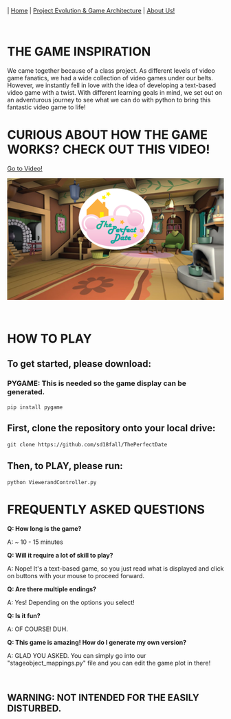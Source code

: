 
| [Home](index.md) 	| [Project Evolution & Game Architecture](gamearc.md) 	| [About Us!](aboutus.md)

&nbsp;
&nbsp;

# THE GAME INSPIRATION

We came together because of a class project. As different levels of video game fanatics, we had a wide collection of video games under our belts. However, we instantly fell in love with the idea of developing a text-based video game with a twist. With different learning goals in mind, we set out on an adventurous journey to see what we can do with python to bring this fantastic video game to life!

# CURIOUS ABOUT HOW THE GAME WORKS? CHECK OUT THIS VIDEO!
[Go to Video!](https://www.youtube.com/watch?v=7IkMg99j7lA&feature=youtu.be)

![](TitleScreen.png)

&nbsp;

# HOW TO PLAY

## To get started, please download:

### PYGAME: This is needed so the game display can be generated.

```
pip install pygame
```

## First, clone the repository onto your local drive:

```
git clone https://github.com/sd18fall/ThePerfectDate
```

## Then, to **PLAY**, please run:

```
python ViewerandController.py
```

# FREQUENTLY ASKED QUESTIONS

**Q: How long is the game?**

A: ~ 10 - 15 minutes

**Q: Will it require a lot of skill to play?**

A: Nope! It's a text-based game, so you just read what is displayed and click on buttons with your mouse to proceed forward.

**Q: Are there multiple endings?**

A: Yes! Depending on the options you select!

**Q: Is it fun?**

A: OF COURSE! DUH.

**Q: This game is amazing! How do I generate my own version?**

A: GLAD YOU ASKED. You can simply go into our "stageobject_mappings.py" file and you can edit the game plot in there!

&nbsp;

## WARNING: NOT INTENDED FOR THE EASILY DISTURBED.
